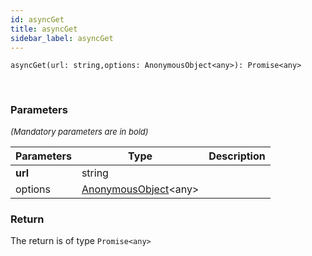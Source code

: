 ```yaml
---
id: asyncGet
title: asyncGet
sidebar_label: asyncGet
---
```


```tsx
asyncGet(url: string,options: AnonymousObject<any>): Promise<any>
```
<br/>



### Parameters

<font size="2"><i>(Mandatory parameters are in bold)</i></font>

| Parameters | Type | Description |
| --------- | ---- | ----------- |
| **url** | string |  |
| options | [AnonymousObject](/framework-api/interfaces/AnonymousObject.md)<any\> |  |


### Return



The return is of type <code>Promise<any\></code>